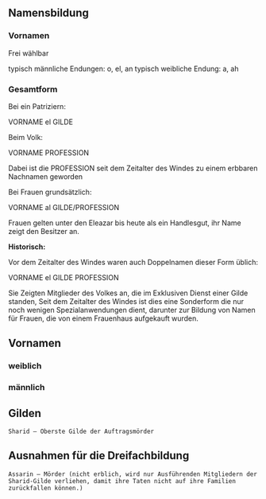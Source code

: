 ## Namensbildung

### Vornamen

Frei wählbar

typisch männliche Endungen: o, el, an
typisch weibliche Endung: a, ah 

### Gesamtform

Bei ein Patriziern:

VORNAME el GILDE 

Beim Volk:

VORNAME PROFESSION

Dabei ist die PROFESSION seit dem Zeitalter des Windes zu einem erbbaren Nachnamen geworden

Bei Frauen grundsätzlich:

VORNAME al GILDE/PROFESSION

Frauen gelten unter den Eleazar bis heute als ein Handlesgut, ihr Name zeigt den Besitzer an. 

**Historisch:**

Vor dem Zeitalter des Windes waren auch Doppelnamen dieser Form üblich:

VORNAME el GILDE PROFESSION

Sie Zeigten Mitglieder des Volkes an, die im Exklusiven Dienst einer Gilde standen, Seit dem Zeitalter des Windes ist dies eine Sonderform die nur noch wenigen Spezialanwendungen dient, darunter zur Bildung von Namen für Frauen, die von einem Frauenhaus aufgekauft wurden. 


## Vornamen

### weiblich

### männlich

## Gilden

    Sharid – Oberste Gilde der Auftragsmörder
    
## Ausnahmen für die Dreifachbildung

    Assarin – Mörder (nicht erblich, wird nur Ausführenden Mitgliedern der Sharid-Gilde verliehen, damit ihre Taten nicht auf ihre Familien zurückfallen können.)
